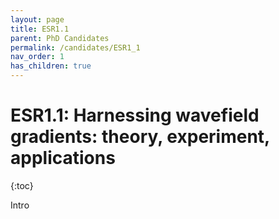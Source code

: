 ```yaml
---
layout: page
title: ESR1.1
parent: PhD Candidates
permalink: /candidates/ESR1_1
nav_order: 1
has_children: true
---
```


# __ESR1.1:__ Harnessing wavefield gradients: theory, experiment, applications
{:toc}

Intro
